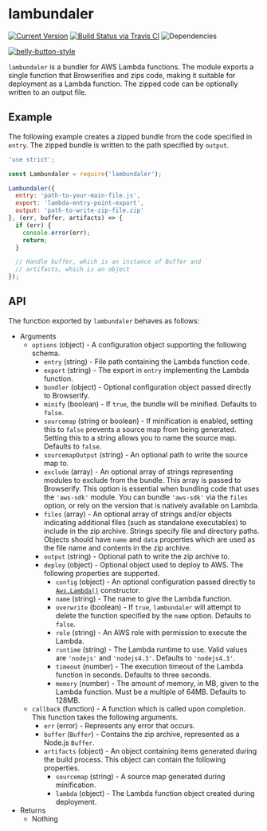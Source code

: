 # lambundaler

[![Current Version](https://img.shields.io/npm/v/lambundaler.svg)](https://www.npmjs.org/package/lambundaler)
[![Build Status via Travis CI](https://travis-ci.org/continuationlabs/lambundaler.svg?branch=master)](https://travis-ci.org/continuationlabs/lambundaler)
![Dependencies](http://img.shields.io/david/continuationlabs/lambundaler.svg)

[![belly-button-style](https://cdn.rawgit.com/continuationlabs/belly-button/master/badge.svg)](https://github.com/continuationlabs/belly-button)

`lambundaler` is a bundler for AWS Lambda functions. The module exports a single function that Browserifies and zips code, making it suitable for deployment as a Lambda function. The zipped code can be optionally written to an output file.

## Example

The following example creates a zipped bundle from the code specified in `entry`. The zipped bundle is written to the path specified by `output`.

```javascript
'use strict';

const Lambundaler = require('lambundaler');

Lambundaler({
  entry: 'path-to-your-main-file.js',
  export: 'lambda-entry-point-export',
  output: 'path-to-write-zip-file.zip'
}, (err, buffer, artifacts) => {
  if (err) {
    console.error(err);
    return;
  }

  // Handle buffer, which is an instance of Buffer and
  // artifacts, which is an object
});
```

## API

The function exported by `lambundaler` behaves as follows:

  - Arguments
    - `options` (object) - A configuration object supporting the following schema.
      - `entry` (string) - File path containing the Lambda function code.
      - `export` (string) - The export in `entry` implementing the Lambda function.
      - `bundler` (object) - Optional configuration object passed directly to Browserify.
      - `minify` (boolean) - If `true`, the bundle will be minified. Defaults to `false`.
      - `sourcemap` (string or boolean) - If minification is enabled, setting this to `false` prevents a source map from being generated. Setting this to a string allows you to name the source map. Defaults to `false`.
      - `sourcemapOutput` (string) - An optional path to write the source map to.
      - `exclude` (array) - An optional array of strings representing modules to exclude from the bundle. This array is passed to Browserify. This option is essential when bundling code that uses the `'aws-sdk'` module. You can bundle `'aws-sdk'` via the `files` option, or rely on the version that is natively available on Lambda. 
      - `files` (array) - An optional array of strings and/or objects indicating additional files (such as standalone executables) to include in the zip archive. Strings specify file and directory paths. Objects should have `name` and `data` properties which are used as the file name and contents in the zip archive.
      - `output` (string) - Optional path to write the zip archive to.
      - `deploy` (object) - Optional object used to deploy to AWS. The following properties are supported.
        - `config` (object) - An optional configuration passed directly to [`Aws.Lambda()`](http://docs.aws.amazon.com/AWSJavaScriptSDK/latest/AWS/Lambda.html#constructor-property) constructor.
        - `name` (string) - The name to give the Lambda function.
        - `overwrite` (boolean) - If `true`, `lambundaler` will attempt to delete the function specified by the `name` option. Defaults to `false`.
        - `role` (string) - An AWS role with permission to execute the Lambda.
        - `runtime` (string) - The Lambda runtime to use. Valid values are `'nodejs'` and `'nodejs4.3'`. Defaults to `'nodejs4.3'`.
        - `timeout` (number) - The execution timeout of the Lambda function in seconds. Defaults to three seconds.
        - `memory` (number) - The amount of memory, in MB, given to the Lambda function. Must be a multiple of 64MB. Defaults to 128MB.
    - `callback` (function) - A function which is called upon completion. This function takes the following arguments.
      - `err` (error) - Represents any error that occurs.
      - `buffer` (`Buffer`) - Contains the zip archive, represented as a Node.js `Buffer`.
      - `artifacts` (object) - An object containing items generated during the build process. This object can contain the following properties.
        - `sourcemap` (string) - A source map generated during minification.
        - `lambda` (object) - The Lambda function object created during deployment.
  - Returns
    - Nothing
